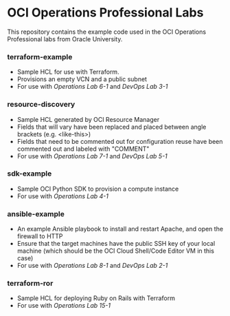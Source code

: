 # OCI Operations Professional Labs

This repository contains the example code used in the OCI Operations Professional labs from Oracle University.

### terraform-example
* Sample HCL for use with Terraform.
* Provisions an empty VCN and a public subnet
* For use with *Operations Lab 6-1* and *DevOps Lab 3-1*

### resource-discovery
* Sample HCL generated by OCI Resource Manager
* Fields that will vary have been replaced and placed between angle brackets (e.g. \<like-this>)
* Fields that need to be commented out for configuration reuse have been commented out and labeled with "COMMENT"
* For use with *Operations Lab 7-1* and *DevOps Lab 5-1*

### sdk-example
* Sample OCI Python SDK to provision a compute instance
* For use with *Operations Lab 4-1*

### ansible-example
* An example Ansible playbook to install and restart Apache, and open the firewall to HTTP
* Ensure that the target machines have the public SSH key of your local machine (which should be the OCI Cloud Shell/Code Editor VM in this case)
* For use with *Operations Lab 8-1* and *DevOps Lab 2-1*

### terraform-ror
* Sample HCL for deploying Ruby on Rails with Terraform
* For use with *Operations Lab 15-1*
